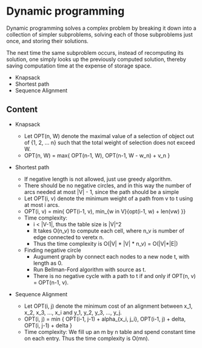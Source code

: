 # Dynamic programming
Dynamic programming solves a complex problem by breaking it down into a collection of simpler subproblems, solving each of those subproblems just once, and storing their solutions.

The next time the same subproblem occurs, instead of recomputing its solution, one simply looks up the previously computed solution, thereby saving computation time at the expense of storage space.

* Knapsack
* Shortest path
* Sequence Alignment

## Content
* Knapsack
	* Let OPT(n, W) denote the maximal value of a selection of object out of {1, 2, ... n} such that the total weight of selection does not exceed W.
	* OPT(n, W) = max{ OPT(n-1, W), OPT(n-1, W - w\_n) + v\_n }

* Shortest path
	* If negative length is not allowed, just use greedy algorithm. 
	* There should be no negative circles, and in this way the number of arcs needed at most |V| - 1, since the path should be a simple
	* Let OPT(i, v) denote the minimum weight of a path from v to t using at most i arcs.
	* OPT(i, v) = min{ OPT(i-1, v), min_{w in V}{opt(i-1, w) + len(vw) }}
	* Time complexity: 
		* i < |V-1|, thus the table size is |V|^2
		* It takes O(n\_v) to compute each cell, where n\_v is number of edge connected to veretx n. 
		* Thus the time complexity is O(|V| * |V| * n\_v) = O(|V|*|E|)
	* Finding negative circle
		* Augument graph by connect each nodes to a new node t, with length as 0.
		* Run Bellman-Ford algorithm with source as t.
		* There is no negative cycle with a path to t if and only if OPT(n, v) = OPT(n-1, v).
	 
* Sequence Alignment
	* Let OPT(i, j) denote the minimum cost of an alignment between x\_1, x\_2, x\_3, ..., x\_i and y\_1, y\_2, y\_3, ..., y\_j.
	* OPT(i, j) = min { OPT(i-1, j-1) + alpha_{x\_i, j\_i}, OPT(i-1, j) + delta, OPT(i, j-1) + delta }
	* Time complexity: We fill up an m by n table and spend constant time on each entry. Thus the time complexity is O(mn).
	